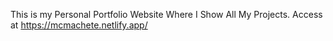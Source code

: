 This is my Personal Portfolio Website Where I Show All My Projects.
Access at https://mcmachete.netlify.app/
